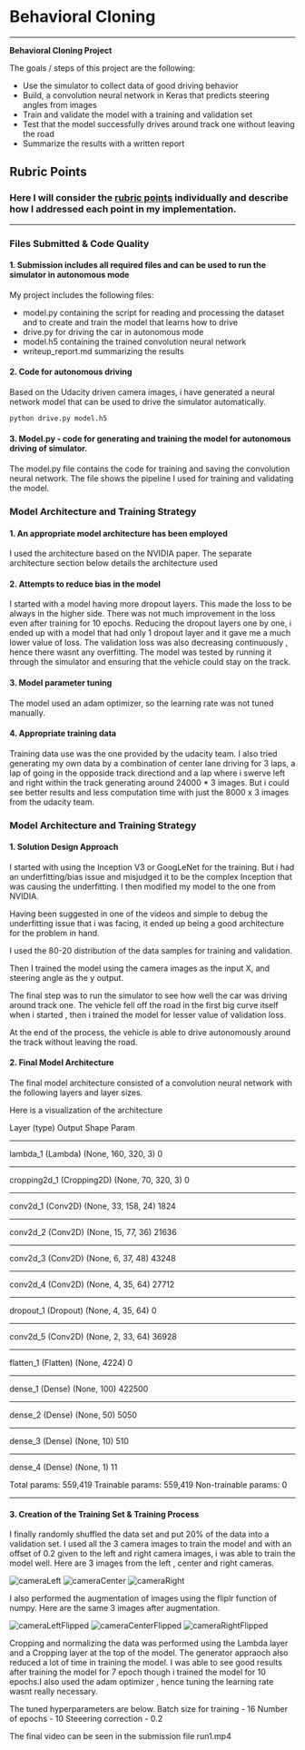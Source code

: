 # **Behavioral Cloning** 

---

**Behavioral Cloning Project**

The goals / steps of this project are the following:
* Use the simulator to collect data of good driving behavior
* Build, a convolution neural network in Keras that predicts steering angles from images
* Train and validate the model with a training and validation set
* Test that the model successfully drives around track one without leaving the road
* Summarize the results with a written report

[//]: # (Image References)


[image1]: ./examples/left_camera.jpg "Left camera Image"
[image2]: ./examples/center_camera.jpg "Center camera Image"
[image3]: ./examples/right_camera.jpg "Right camera Image"
[image4]: ./examples/left_camera_flipped.jpg "Left camera Flipped Image"
[image5]: ./examples/center_camera_flipped.jpg "Center camera Flipped Image"
[image5]: ./examples/right_camera_flipped.jpg "Right camera Flipped Image"

## Rubric Points
### Here I will consider the [rubric points](https://review.udacity.com/#!/rubrics/432/view) individually and describe how I addressed each point in my implementation.  

---
### Files Submitted & Code Quality

#### 1. Submission includes all required files and can be used to run the simulator in autonomous mode

My project includes the following files:
* model.py containing the script for reading and processing the dataset and to create and train the model that learns how to drive
* drive.py for driving the car in autonomous mode
* model.h5 containing the trained convolution neural network 
* writeup_report.md summarizing the results

#### 2. Code  for autonomous driving
Based on the Udacity driven camera images, i have generated a neural network model that can be used to drive the simulator automatically. 
```sh
python drive.py model.h5
```

#### 3. Model.py - code for generating and training the model for autonomous driving of simulator.

The model.py file contains the code for training and saving the convolution neural network. 
The file shows the pipeline I used for training and validating the model.

### Model Architecture and Training Strategy

#### 1. An appropriate model architecture has been employed

I used the architecture based on the NVIDIA paper. 
The separate architecture section below details the architecture used

#### 2. Attempts to reduce bias in the model

I started with a model having more dropout layers. This made the loss to be always in the higher side. There was not much improvement in the loss even after training for 10 epochs. Reducing the dropout layers one by one, i ended up with a model that had only 1 dropout layer  and it gave me a much lower value of loss. The validation loss was also decreasing continuously , hence there wasnt any overfitting.
The model was tested by running it through the simulator and ensuring that the vehicle could stay on the track.

#### 3. Model parameter tuning

The model used an adam optimizer, so the learning rate was not tuned manually.

#### 4. Appropriate training data

Training data use was the one provided by the udacity team. I also tried generating my own data by a combination of center lane driving for 3 laps, a lap of going in the opposide track directiond and a lap where i swerve left and right within the track generating around 24000 * 3 images. But i could see better results and less computation time with just the 8000 x 3 images from the udacity team.

### Model Architecture and Training Strategy

#### 1. Solution Design Approach

I started with using the Inception V3 or GoogLeNet for the training. But i had an underfitting/bias issue and misjudged it to be the complex Inception that was causing the underfitting. I then modified my model to the one from NVIDIA.

Having been suggested in one of the videos and simple to debug the underfitting issue that i was facing, it ended up being a good architecture for the problem in hand.

I used the 80-20 distribution of the data samples for training and validation. 

Then I trained the model using the camera images as the input X, and steering angle as the y output.

The final step was to run the simulator to see how well the car was driving around track one. The vehicle fell off the road in the first big curve itself when i started , then i trained the model for lesser value of validation loss.

At the end of the process, the vehicle is able to drive autonomously around the track without leaving the road.

#### 2. Final Model Architecture

The final model architecture consisted of a convolution neural network with the following layers and layer sizes.

Here is a visualization of the architecture

Layer (type)                 Output Shape              Param 
_________________________________________________________________
lambda_1 (Lambda)            (None, 160, 320, 3)       0         
_________________________________________________________________
cropping2d_1 (Cropping2D)    (None, 70, 320, 3)        0         
_________________________________________________________________
conv2d_1 (Conv2D)            (None, 33, 158, 24)       1824      
_________________________________________________________________
conv2d_2 (Conv2D)            (None, 15, 77, 36)        21636     
_________________________________________________________________
conv2d_3 (Conv2D)            (None, 6, 37, 48)         43248     
_________________________________________________________________
conv2d_4 (Conv2D)            (None, 4, 35, 64)         27712     
_________________________________________________________________
dropout_1 (Dropout)          (None, 4, 35, 64)         0         
_________________________________________________________________
conv2d_5 (Conv2D)            (None, 2, 33, 64)         36928     
_________________________________________________________________
flatten_1 (Flatten)          (None, 4224)              0         
_________________________________________________________________
dense_1 (Dense)              (None, 100)               422500    
_________________________________________________________________
dense_2 (Dense)              (None, 50)                5050      
_________________________________________________________________
dense_3 (Dense)              (None, 10)                510       
_________________________________________________________________
dense_4 (Dense)              (None, 1)                 11        

Total params: 559,419
Trainable params: 559,419
Non-trainable params: 0
_________________________________________________________________

#### 3. Creation of the Training Set & Training Process

I finally randomly shuffled the data set and put 20% of the data into a validation set. 
I used all the 3 camera images to train the model and with an offset of 0.2 given to the left and right camera images, i was able to train the model well.
Here are 3 images from the left , center and right cameras.

![cameraLeft][image1]
![cameraCenter][image2]
![cameraRight][image3]

I also performed the augmentation of images using the fliplr function of numpy.
Here are the same 3 images after augmentation.

![cameraLeftFlipped][image1]
![cameraCenterFlipped][image2]
![cameraRightFlipped][image3]

Cropping and normalizing the data was performed using the Lambda layer and a Cropping layer at the top of the model.
The generator appraoch also reduced a lot of time in training the model. I was able to see good results after training the model for 7 epoch though i trained the model for 10 epochs.I also used the adam optimizer , hence tuning the learning rate wasnt really necessary.

The tuned hyperparameters are below.
Batch size for training - 16
Number of epochs - 10
Steeering correction - 0.2

The final video can be seen in the submission file run1.mp4
